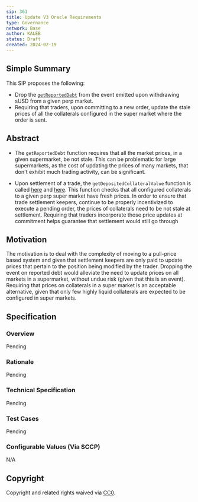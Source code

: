 ```yaml
---
sip: 361
title: Update V3 Oracle Requirements
type: Governance
network: Base
author: KALEB
status: Draft
created: 2024-02-19
---
```


<!--You can leave these HTML comments in your merged SCCP and delete the visible duplicate text guides, they will not appear and may be helpful to refer to if you edit it again. This is the suggested template for new SCCPs. Note that an SCCP number will be assigned by an editor. When opening a pull request to submit your SCCP, please use an abbreviated title in the filename, `sccp-draft_title_abbrev.md`. The title should be 44 characters or less.-->

## Simple Summary

<!--"If you can't explain it simply, you don't understand it well enough." Provide a simplified and layman-accessible explanation of the SCCP.-->

This SIP proposes the following:
- Drop the [`getReportedDebt`](https://github.com/Synthetixio/synthetix-v3/blob/dcba4ade51c893b7eda5f50657ba4e10dd435fa6/protocol/synthetix/contracts/modules/core/MarketManagerModule.sol#L301) from the event emitted upon withdrawing sUSD from a given perp market.
- Requiring that traders, upon committing to a new order, update the stale prices of all the collaterals configured in the super market where the order is sent.

## Abstract

<!--A short (~200 word) description of the variable change proposed.-->

- The `getReportedDebt` function requires that all the market prices, in a given supermarket, be not stale. This can be problematic for large supermarkets, as the cost of updating the prices of many markets, that don't exhibit much trading activity, can be significant.

- Upon settlement of a trade, the `getDepositedCollateralValue` function is called [here](https://github.com/Synthetixio/synthetix-v3/blob/dcba4ade51c893b7eda5f50657ba4e10dd435fa6/protocol/synthetix/contracts/modules/core/MarketManagerModule.sol#L300C24-L300C51) and [here](https://github.com/Synthetixio/synthetix-v3/blob/dcba4ade51c893b7eda5f50657ba4e10dd435fa6/protocol/synthetix/contracts/modules/core/MarketManagerModule.sol#L75). This function checks that all configured collaterals to a given perp super market have fresh prices. In order to ensure that trade settlement keepers, continue to be properly incentivized to execute a pending order, the prices of collaterals need to be not stale at settlement. Requiring that traders incorporate those price updates at commitment helps guarantee that settlement would still go through 

## Motivation

<!--The motivation is critical for SCCPs that want to update variables within Synthetix. It should clearly explain why the existing variable is not incentive aligned. SCCP submissions without sufficient motivation may be rejected outright.-->

The motivation is to deal with the complexity of moving to a pull-price based system and given that settlement keepers are only paid to update prices that pertain to the position being modified by the trader.
Dropping the event on reported debt would alleviate the need to update prices on all markets in a supermarket, without undue risk (given that this is an event). Requiring that prices on collaterals in a super market is an acceptable alternative, given that only few highly liquid collaterals are expected to be configured in super markets.

## Specification

<!--The specification should describe the syntax and semantics of any new feature, there are five sections
1. Overview
2. Rationale
3. Technical Specification
4. Test Cases
5. Configurable Values
-->

### Overview

<!--This is a high level overview of *how* the SIP will solve the problem. The overview should clearly describe how the new feature will be implemented.-->

Pending

### Rationale

<!--This is where you explain the reasoning behind how you propose to solve the problem. Why did you propose to implement the change in this way, what were the considerations and trade-offs. The rationale fleshes out what motivated the design and why particular design decisions were made. It should describe alternate designs that were considered and related work. The rationale may also provide evidence of consensus within the community, and should discuss important objections or concerns raised during discussion.-->

Pending 

### Technical Specification

<!--The technical specification should outline the public API of the changes proposed. That is, changes to any of the interfaces Synthetix currently exposes or the creations of new ones.-->

Pending

### Test Cases

<!--Test cases for an implementation are mandatory for SIPs but can be included with the implementation..-->

Pending

### Configurable Values (Via SCCP)

<!--Please list all values configurable via SCCP under this implementation.-->

N/A

## Copyright

Copyright and related rights waived via [CC0](https://creativecommons.org/publicdomain/zero/1.0/).
